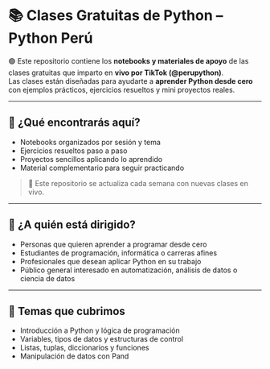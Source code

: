 # 📚 Clases Gratuitas de Python – Python Perú

🟢 Este repositorio contiene los **notebooks y materiales de apoyo** de las clases gratuitas que imparto en **vivo por TikTok (@perupython)**.  
Las clases están diseñadas para ayudarte a **aprender Python desde cero** con ejemplos prácticos, ejercicios resueltos y mini proyectos reales.

---

## 🧠 ¿Qué encontrarás aquí?

- Notebooks organizados por sesión y tema  
- Ejercicios resueltos paso a paso  
- Proyectos sencillos aplicando lo aprendido  
- Material complementario para seguir practicando

> 🔁 Este repositorio se actualiza cada semana con nuevas clases en vivo.

---

## 🎯 ¿A quién está dirigido?

- Personas que quieren aprender a programar desde cero  
- Estudiantes de programación, informática o carreras afines  
- Profesionales que desean aplicar Python en su trabajo  
- Público general interesado en automatización, análisis de datos o ciencia de datos

---

## 📌 Temas que cubrimos

- Introducción a Python y lógica de programación  
- Variables, tipos de datos y estructuras de control  
- Listas, tuplas, diccionarios y funciones  
- Manipulación de datos con Pand
